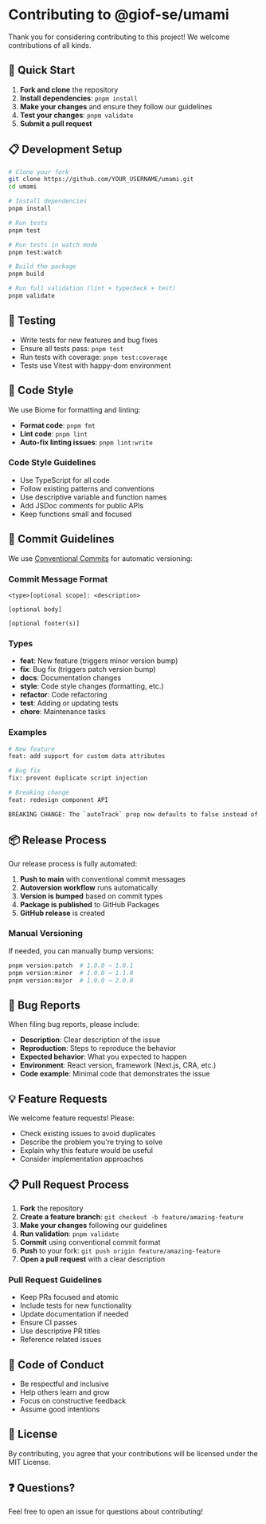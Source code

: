 # Contributing to @giof-se/umami

Thank you for considering contributing to this project! We welcome contributions of all kinds.

## 🚀 Quick Start

1. **Fork and clone** the repository
2. **Install dependencies**: `pnpm install`
3. **Make your changes** and ensure they follow our guidelines
4. **Test your changes**: `pnpm validate`
5. **Submit a pull request**

## 📋 Development Setup

```bash
# Clone your fork
git clone https://github.com/YOUR_USERNAME/umami.git
cd umami

# Install dependencies
pnpm install

# Run tests
pnpm test

# Run tests in watch mode
pnpm test:watch

# Build the package
pnpm build

# Run full validation (lint + typecheck + test)
pnpm validate
```

## 🧪 Testing

- Write tests for new features and bug fixes
- Ensure all tests pass: `pnpm test`
- Run tests with coverage: `pnpm test:coverage`
- Tests use Vitest with happy-dom environment

## 📝 Code Style

We use Biome for formatting and linting:

- **Format code**: `pnpm fmt`
- **Lint code**: `pnpm lint`
- **Auto-fix linting issues**: `pnpm lint:write`

### Code Style Guidelines

- Use TypeScript for all code
- Follow existing patterns and conventions
- Use descriptive variable and function names
- Add JSDoc comments for public APIs
- Keep functions small and focused

## 🔄 Commit Guidelines

We use [Conventional Commits](https://www.conventionalcommits.org/) for automatic versioning:

### Commit Message Format

```
<type>[optional scope]: <description>

[optional body]

[optional footer(s)]
```

### Types

- **feat**: New feature (triggers minor version bump)
- **fix**: Bug fix (triggers patch version bump)
- **docs**: Documentation changes
- **style**: Code style changes (formatting, etc.)
- **refactor**: Code refactoring
- **test**: Adding or updating tests
- **chore**: Maintenance tasks

### Examples

```bash
# New feature
feat: add support for custom data attributes

# Bug fix
fix: prevent duplicate script injection

# Breaking change
feat: redesign component API

BREAKING CHANGE: The `autoTrack` prop now defaults to false instead of true
```

## 📦 Release Process

Our release process is fully automated:

1. **Push to main** with conventional commit messages
2. **Autoversion workflow** runs automatically
3. **Version is bumped** based on commit types
4. **Package is published** to GitHub Packages
5. **GitHub release** is created

### Manual Versioning

If needed, you can manually bump versions:

```bash
pnpm version:patch  # 1.0.0 → 1.0.1
pnpm version:minor  # 1.0.0 → 1.1.0
pnpm version:major  # 1.0.0 → 2.0.0
```

## 🐛 Bug Reports

When filing bug reports, please include:

- **Description**: Clear description of the issue
- **Reproduction**: Steps to reproduce the behavior
- **Expected behavior**: What you expected to happen
- **Environment**: React version, framework (Next.js, CRA, etc.)
- **Code example**: Minimal code that demonstrates the issue

## 💡 Feature Requests

We welcome feature requests! Please:

- Check existing issues to avoid duplicates
- Describe the problem you're trying to solve
- Explain why this feature would be useful
- Consider implementation approaches

## 📋 Pull Request Process

1. **Fork** the repository
2. **Create a feature branch**: `git checkout -b feature/amazing-feature`
3. **Make your changes** following our guidelines
4. **Run validation**: `pnpm validate`
5. **Commit** using conventional commit format
6. **Push** to your fork: `git push origin feature/amazing-feature`
7. **Open a pull request** with a clear description

### Pull Request Guidelines

- Keep PRs focused and atomic
- Include tests for new functionality
- Update documentation if needed
- Ensure CI passes
- Use descriptive PR titles
- Reference related issues

## 🤝 Code of Conduct

- Be respectful and inclusive
- Help others learn and grow
- Focus on constructive feedback
- Assume good intentions

## 📄 License

By contributing, you agree that your contributions will be licensed under the MIT License.

## ❓ Questions?

Feel free to open an issue for questions about contributing!